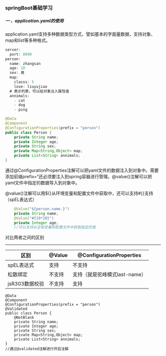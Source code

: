 ###  springBoot基础学习

##### 一 、application.yaml的使用

​		application.yaml支持多种数据类型方式，譬如基本的字面量数据，支持对象、map和list等多种格式。

```java
server:
  port: 8090
person:
  name: zhangsan
  age: 18
  sex: 男
  map:
    classs: 5
    love: liuyujiao
  # 表示列表，可以给对象注入属性值      
  annimals:
    - cat
    - dog
    - ping

```

``` java
@Data
@Component
@ConfigurationProperties(prefix = "person")
public class Person {
    private String name;
    private Integer age;
    private String sex;
    private Map<String,Object> map;
    private List<String> annimals;
}
```

​	通过@ConfigurationProperties注解可以把yaml文件的数据注入到对象中。需要添加前缀prefix=“还必须要注入到spring容器进行管理。@value()注解可以把yaml文件中指定的数据导入到对象中。

​	@value()注解可以用${}从环境变量和配置文件中获取中，还可以支持#{}支持（spEL表达式）

``` java
    @Value("${person.name.}")
    private String name;
    @Value("#{10*20}")
    private Integer age;
	//可以支持从全局变量和配置文件中获取指定的值
```

对比两者之间的区别

------

| 区别           | @Value | @ConfigurationProperties      |
| -------------- | ------ | ----------------------------- |
| spEL表达式     | 支持   | 不支持                        |
| 松散绑定       | 不支持 | 支持（就是驼峰模式last-name） |
| jsR303数据校验 | 不支持 | 支持                          |

``` ja
@Data
@Component
@ConfigurationProperties(prefix = "person")
@Validated
public class Person {
    @NotBlank
    private String name;
    private Integer age;
    private String sex;
    private Map<String,Object> map;
    private List<String> annimals;
}
//通过@validated注解进行开启注解
```

